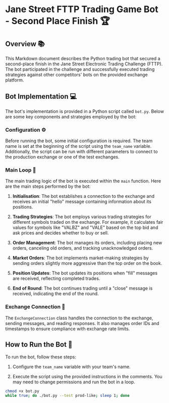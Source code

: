 # Jane Street FTTP Trading Game Bot - Second Place Finish 🏆

## Overview 📚

This Markdown document describes the Python trading bot that secured a second-place finish in the Jane Street Electronic Trading Challenge (FTTP). The bot participated in the challenge and successfully executed trading strategies against other competitors' bots on the provided exchange platform.

## Bot Implementation 💻

The bot's implementation is provided in a Python script called `bot.py`. Below are some key components and strategies employed by the bot:

### Configuration ⚙️

Before running the bot, some initial configuration is required. The team name is set at the beginning of the script using the `team_name` variable. Additionally, the script can be run with different parameters to connect to the production exchange or one of the test exchanges.

### Main Loop 🔄

The main trading logic of the bot is executed within the `main` function. Here are the main steps performed by the bot:

1. **Initialisation**: The bot establishes a connection to the exchange and receives an initial "hello" message containing information about its positions.

2. **Trading Strategies**: The bot employs various trading strategies for different symbols traded on the exchange. For example, it calculates fair values for symbols like "VALBZ" and "VALE" based on the top bid and ask prices and decides whether to buy or sell.

3. **Order Management**: The bot manages its orders, including placing new orders, canceling old orders, and tracking unacknowledged orders.

4. **Market Orders**: The bot implements market-making strategies by sending orders slightly more aggressive than the top order on the book.

5. **Position Updates**: The bot updates its positions when "fill" messages are received, reflecting completed trades.

6. **End of Round**: The bot continues trading until a "close" message is received, indicating the end of the round.

### Exchange Connection 🔌

The `ExchangeConnection` class handles the connection to the exchange, sending messages, and reading responses. It also manages order IDs and timestamps to ensure compliance with exchange rate limits.

## How to Run the Bot 🚀

To run the bot, follow these steps:

1. Configure the `team_name` variable with your team's name.

2. Execute the script using the provided instructions in the comments. You may need to change permissions and run the bot in a loop.

```bash
chmod +x bot.py
while true; do ./bot.py --test prod-like; sleep 1; done
